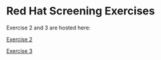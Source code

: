 # Red Hat Screening Exercises

Exercise 2 and 3 are hosted here:

[Exercise 2](www.genuinejon.com:8080)

[Exercise 3](www.genuinejon.com)
